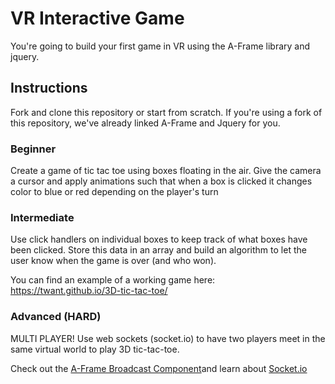 # VR Interactive Game

You're going to build your first game in VR using the A-Frame library and jquery.

## Instructions
Fork and clone this repository or start from scratch. If you're using a fork of this repository, we've already linked A-Frame and Jquery for you.

### Beginner

Create a game of tic tac toe using boxes floating in the air. Give the camera a cursor and apply animations such that when a box is clicked it changes color to blue or red depending on the player's turn

### Intermediate

Use click handlers on individual boxes to keep track of what boxes have been clicked. Store this data in an array and build an algorithm to let the user know when the game is over (and who won).

You can find an example of a working game here: https://twant.github.io/3D-tic-tac-toe/

### Advanced (HARD)

MULTI PLAYER! Use web sockets (socket.io) to have two players meet in the same virtual world to play 3D tic-tac-toe.

Check out the [A-Frame Broadcast Component](https://github.com/ngokevin/aframe-broadcast-component)and learn about [Socket.io](https://socket.io/get-started/)
